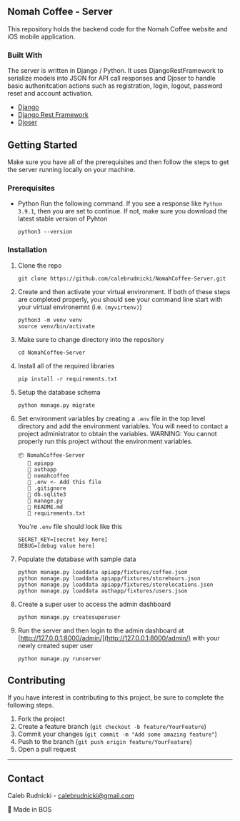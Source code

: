 ## Nomah Coffee - Server

This repository holds the backend code for the Nomah Coffee website and iOS mobile application.

### Built With
The server is written in Django / Python. It uses DjangoRestFramework to serialize models into JSON for API call responses and Djoser to handle basic authenitcation actions such as registration, login, logout, password reset and account activation.
* [Django](https://www.djangoproject.com/)
* [Django Rest Framework](https://www.django-rest-framework.org/)
* [Djoser](https://djoser.readthedocs.io/en/latest/#)

## Getting Started

Make sure you have all of the prerequisites and then follow the steps to get the server running locally on your machine.

### Prerequisites

* Python
Run the following command. If you see a response like `Python 3.9.1`, then you are set to continue. If not, make sure you download the latest stable version of Pyhton
  ```
  python3 --version
  ```

### Installation

1. Clone the repo
   ```
   git clone https://github.com/calebrudnicki/NomahCoffee-Server.git
   ```
2. Create and then activate your virtual environment.
If both of these steps are completed properly, you should see your command line start with your virtual environemnt (i.e. `(myvirtenv)`)
   ```
   python3 -m venv venv
   source venv/bin/activate
   ```
3. Make sure to change directory into the repository
   ```
   cd NomahCoffee-Server
   ```
4. Install all of the required libraries
   ```
   pip install -r requirements.txt
   ```
5. Setup the database schema
   ```
   python manage.py migrate
   ```
6. Set environment variables by creating a `.env` file in the top level directory and add the environment variables. You will need to contact a project administrator to obtain the variables. WARNING: You cannot properly run this project without the environment variables.
   ```
   📦 NomahCoffee-Server
      📂 apiapp
      📂 authapp
      📂 nomahcoffee
      📄 .env <- Add this file
      📄 .gitignore
      📄 db.sqlite3
      📄 manage.py
      📄 README.md
      📄 requirements.txt
   ```
   You're `.env` file should look like this
   ```
   SECRET_KEY=[secret key here]
   DEBUG=[debug value here]
   ```
7. Populate the database with sample data
   ```
   python manage.py loaddata apiapp/fixtures/coffee.json
   python manage.py loaddata apiapp/fixtures/storehours.json
   python manage.py loaddata apiapp/fixtures/storelocations.json
   python manage.py loaddata authapp/fixtures/users.json
   ```
8. Create a super user to access the admin dashboard
   ```
   python manage.py createsuperuser
   ```
9. Run the server and then login to the admin dashboard at [http://127.0.0.1:8000/admin/](http://127.0.0.1:8000/admin/) with your newly created super user
   ```
   python manage.py runserver
   ```

## Contributing
If you have interest in contributing to this project, be sure to complete the following steps.
1. Fork the project
2. Create a feature branch (`git checkout -b feature/YourFeature`)
3. Commit your changes (`git commit -m "Add some amazing feature"`)
4. Push to the branch (`git push origin feature/YourFeature`)
5. Open a pull request
---
## Contact

Caleb Rudnicki - calebrudnicki@gmail.com

📍 Made in BOS
